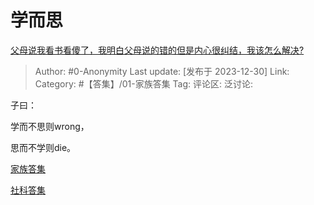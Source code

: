 # 学而思
[父母说我看书看傻了，我明白父母说的错的但是内心很纠结，我该怎么解决?](https://www.zhihu.com/question/636260383/answer/3344174437)

> Author: #0-Anonymity
> Last update: [发布于 2023-12-30]
> Link:
> Category: #【答集】/01-家族答集 
> Tag:
> 评论区:
> 泛讨论: 

子曰：

学而不思则wrong，

思而不学则die。

  

[家族答集](https://zhihu.com/collection/378738313)

  

[社科答集](https://zhihu.com/collection/304176992)
